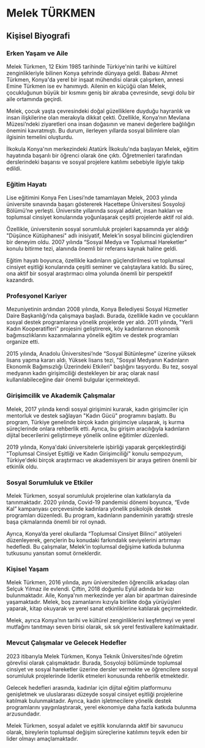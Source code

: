 # Melek TÜRKMEN

## Kişisel Biyografi

### Erken Yaşam ve Aile

Melek Türkmen, 12 Ekim 1985 tarihinde Türkiye'nin tarihi ve kültürel zenginlikleriyle bilinen Konya şehrinde dünyaya geldi. Babası Ahmet Türkmen, Konya'da yerel bir inşaat mühendisi olarak çalışırken, annesi Emine Türkmen ise ev hanımıydı. Ailenin en küçüğü olan Melek, çocukluğunun büyük bir kısmını geniş bir akraba çevresinde, sevgi dolu bir aile ortamında geçirdi. 

Melek, çocuk yaşta çevresindeki doğal güzelliklere duyduğu hayranlık ve insan ilişkilerine olan merakıyla dikkat çekti. Özellikle, Konya’nın Mevlana Müzesi’ndeki ziyaretleri ona insan doğasının ve manevi değerlere bağlılığın önemini kavratmıştı. Bu durum, ilerleyen yıllarda sosyal bilimlere olan ilgisinin temelini oluşturdu. 

İlkokula Konya'nın merkezindeki Atatürk İlkokulu'nda başlayan Melek, eğitim hayatında başarılı bir öğrenci olarak öne çıktı. Öğretmenleri tarafından derslerindeki başarısı ve sosyal projelere katılımı sebebiyle ilgiyle takip edildi.

### Eğitim Hayatı

Lise eğitimini Konya Fen Lisesi’nde tamamlayan Melek, 2003 yılında üniversite sınavında başarı göstererek Hacettepe Üniversitesi Sosyoloji Bölümü’ne yerleşti. Üniversite yıllarında sosyal adalet, insan hakları ve toplumsal cinsiyet konularında yoğunlaşarak çeşitli projelerde aktif rol aldı. 

Özellikle, üniversitenin sosyal sorumluluk projeleri kapsamında yer aldığı "Düşünce Kütüphanesi" adlı inisiyatif, Melek’in sosyal bilincini güçlendiren bir deneyim oldu. 2007 yılında “Sosyal Medya ve Toplumsal Hareketler” konulu bitirme tezi, alanında önemli bir referans kaynak haline geldi.

Eğitim hayatı boyunca, özellikle kadınların güçlendirilmesi ve toplumsal cinsiyet eşitliği konularında çeşitli seminer ve çalıştaylara katıldı. Bu süreç, ona aktif bir sosyal araştırmacı olma yolunda önemli bir perspektif kazandırdı. 

### Profesyonel Kariyer

Mezuniyetinin ardından 2008 yılında, Konya Belediyesi Sosyal Hizmetler Daire Başkanlığı’nda çalışmaya başladı. Burada, özellikle kadın ve çocukların sosyal destek programlarına yönelik projelerde yer aldı. 2011 yılında, "Yerli Kadın Kooperatifleri" projesini geliştirerek, köy kadınlarının ekonomik bağımsızlıklarını kazanmalarına yönelik eğitim ve destek programları organize etti.

2015 yılında, Anadolu Üniversitesi’nde “Sosyal Bütünleşme” üzerine yüksek lisans yapma kararı aldı. Yüksek lisans tezi, "Sosyal Medyanın Kadınların Ekonomik Bağımsızlığı Üzerindeki Etkileri" başlığını taşıyordu. Bu tez, sosyal medyanın kadın girişimciliği destekleyen bir araç olarak nasıl kullanılabileceğine dair önemli bulgular içermekteydi.

### Girişimcilik ve Akademik Çalışmalar

Melek, 2017 yılında kendi sosyal girişimini kurarak, kadın girişimciler için mentorluk ve destek sağlayan "Kadın Gücü" programını başlattı. Bu program, Türkiye genelinde birçok kadın girişimciye ulaşarak, iş kurma süreçlerinde onlara rehberlik etti. Ayrıca, bu girişim aracılığıyla kadınların dijital becerilerini geliştirmeye yönelik online eğitimler düzenledi.

2019 yılında, Konya'daki üniversitelerle işbirliği yaparak gerçekleştirdiği "Toplumsal Cinsiyet Eşitliği ve Kadın Girişimciliği" konulu sempozyum, Türkiye'deki birçok araştırmacı ve akademisyeni bir araya getiren önemli bir etkinlik oldu.

### Sosyal Sorumluluk ve Etkiler

Melek Türkmen, sosyal sorumluluk projelerine olan katkılarıyla da tanınmaktadır. 2020 yılında, Covid-19 pandemisi dönemi boyunca, “Evde Kal” kampanyası çerçevesinde kadınlara yönelik psikolojik destek programları düzenledi. Bu program, kadınların pandeminin yarattığı stresle başa çıkmalarında önemli bir rol oynadı.

Ayrıca, Konya’da yerel okullarda “Toplumsal Cinsiyet Bilinci” atölyeleri düzenleyerek, gençlerin bu konudaki farkındalık seviyelerini artırmayı hedefledi. Bu çalışmalar, Melek’in toplumsal değişime katkıda bulunma tutkusunu yansıtan somut örneklerdir.

### Kişisel Yaşam

Melek Türkmen, 2016 yılında, aynı üniversiteden öğrencilik arkadaşı olan Selçuk Yılmaz ile evlendi. Çiftin, 2018 doğumlu Eylül adında bir kızı bulunmaktadır. Aile, Konya'nın merkezinde yer alan bir apartman dairesinde yaşamaktadır. Melek, boş zamanlarını kızıyla birlikte doğa yürüyüşleri yaparak, kitap okuyarak ve yerel sanat etkinliklerine katılarak geçirmektedir.

Melek, ayrıca Konya’nın tarihi ve kültürel zenginliklerini keşfetmeyi ve yerel mutfağını tanıtmayı seven birisi olarak, sık sık yerel festivallere katılmaktadır. 

### Mevcut Çalışmalar ve Gelecek Hedefler

2023 itibarıyla Melek Türkmen, Konya Teknik Üniversitesi’nde öğretim görevlisi olarak çalışmaktadır. Burada, Sosyoloji bölümünde toplumsal cinsiyet ve sosyal hareketler üzerine dersler vermekte ve öğrencilere sosyal sorumluluk projelerinde liderlik etmeleri konusunda rehberlik etmektedir.

Gelecek hedefleri arasında, kadınlar için dijital eğitim platformunu genişletmek ve uluslararası düzeyde sosyal cinsiyet eşitliği projelerine katılmak bulunmaktadır. Ayrıca, kadın işletmecilere yönelik destek programlarını yaygınlaştırarak, yerel ekonomiye daha fazla katkıda bulunma arzusundadır.

Melek Türkmen, sosyal adalet ve eşitlik konularında aktif bir savunucu olarak, bireylerin toplumsal değişim süreçlerine katılımını teşvik eden bir lider olmayı amaçlamaktadır.